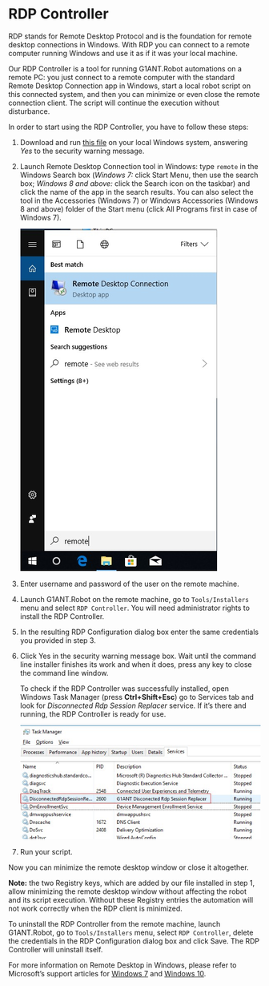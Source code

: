 # RDP Controller

RDP stands for Remote Desktop Protocol and is the foundation for remote desktop connections in Windows. With RDP you can connect to a remote computer running Windows and use it as if it was your local machine.

Our RDP Controller is a tool for running G1ANT.Robot automations on a remote PC: you just connect to a remote computer with the standard Remote Desktop Connection app in Windows, start a local robot script on this connected system, and then you can minimize or even close the remote connection client. The script will continue the execution without disturbance.

In order to start using the RDP Controller, you have to follow these steps:

1. Download and run [this file](../-assets/RDP%20local%20machine.reg) on your local Windows system, answering *Yes* to the security warning message.

2. Launch Remote Desktop Connection tool in Windows: type `remote` in the Windows Search box (*Windows 7:* click Start Menu, then use the search box; *Windows 8 and above:* click the Search icon on the taskbar) and click the name of the app in the search results. You can also select the tool in the Accessories (Windows 7) or Windows Accessories (Windows 8 and above) folder of the Start menu (click All Programs first in case of Windows 7).

   ![](../-assets/rdc-start.jpg)

3. Enter username and password of the user on the remote machine.

4. Launch G1ANT.Robot on the remote machine, go to `Tools/Installers` menu and select `RDP Controller`. You will need administrator rights to install the RDP Controller.

5. In the resulting RDP Configuration dialog box enter the same credentials you provided in step 3.

6. Click Yes in the security warning message box. Wait until the command line installer finishes its work and when it does, press any key to close the command line window.

   To check if the RDP Controller was successfully installed, open Windows Task Manager (press **Ctrl+Shift+Esc**) go to Services tab and look for *Disconnected Rdp Session Replacer* service. If it’s there and running, the RDP Controller is ready for use.

   ![](../-assets/rdp-task.jpg)

7. Run your script.

Now you can minimize the remote desktop window or close it altogether.

**Note:** the two Registry keys, which are added by our file installed in step 1, allow minimizing the remote desktop window without affecting the robot and its script execution. Without these Registry entries the automation will not work correctly when the RDP client is minimized.

To uninstall the RDP Controller from the remote machine, launch G1ANT.Robot, go to `Tools/Installers` menu, select `RDP Controller`, delete the credentials in the RDP Configuration dialog box and click Save. The RDP Controller will uninstall itself.

For more information on Remote Desktop in Windows, please refer to Microsoft’s support articles for [Windows 7](https://support.microsoft.com/en-gb/help/17463/windows-7-connect-to-another-computer-remote-desktop-connection) and [Windows 10](https://support.microsoft.com/en-ca/help/4028379/windows-10-how-to-use-remote-desktop).
